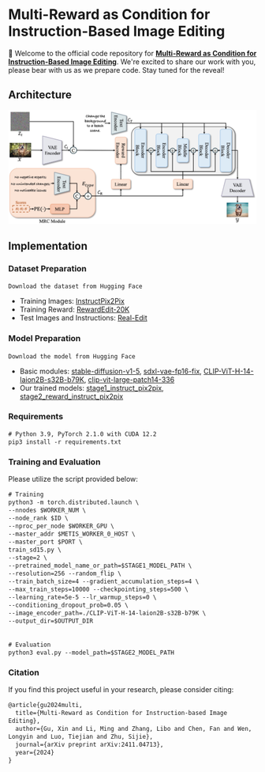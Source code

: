 # Multi-Reward as Condition for Instruction-Based Image Editing
🔮 Welcome to the official code repository for [**Multi-Reward as Condition for Instruction-Based Image Editing**](https://arxiv.org/abs/2401.01578). We're excited to share our work with you, please bear with us as we prepare code. Stay tuned for the reveal!

## Architecture

<img width="1000" alt="image" src='figures/network.jpeg'>





## Implementation

### Dataset Preparation

```Download the dataset from Hugging Face```

- Training Images: [InstructPix2Pix](https://huggingface.co/datasets/timbrooks/instructpix2pix-clip-filtered)
- Training Reward: [RewardEdit-20K](https://huggingface.co/datasets/Gstar666/RewardEdit)
- Test Images and Instructions: [Real-Edit](https://huggingface.co/datasets/Gstar666/RewardEdit)


### Model Preparation

```Download the model from Hugging Face```

- Basic modules: [stable-diffusion-v1-5](https://huggingface.co/stable-diffusion-v1-5/stable-diffusion-v1-), [sdxl-vae-fp16-fix](https://huggingface.co/madebyollin/sdxl-vae-fp16-fix), [CLIP-ViT-H-14-laion2B-s32B-b79K](https://huggingface.co/laion/CLIP-ViT-H-14-laion2B-s32B-b79K), [clip-vit-large-patch14-336](https://huggingface.co/openai/clip-vit-large-patch14-336)
- Our trained models: [stage1_instruct_pix2pix](https://huggingface.co/Gstar666/Reward-InsPix2Pix/tree/main/stage1_instruct_pix2pix), [stage2_reward_instruct_pix2pix](https://huggingface.co/Gstar666/Reward-InsPix2Pix/tree/main/stage2_reward_instruct_pix2pix)


### Requirements


```shell
# Python 3.9, PyTorch 2.1.0 with CUDA 12.2
pip3 install -r requirements.txt
```

### Training and Evaluation
Please utilize the script provided below:
```shell
# Training
python3 -m torch.distributed.launch \
--nnodes $WORKER_NUM \
--node_rank $ID \
--nproc_per_node $WORKER_GPU \
--master_addr $METIS_WORKER_0_HOST \
--master_port $PORT \
train_sd15.py \
--stage=2 \ 
--pretrained_model_name_or_path=$STAGE1_MODEL_PATH \
--resolution=256 --random_flip \
--train_batch_size=4 --gradient_accumulation_steps=4 \
--max_train_steps=10000 --checkpointing_steps=500 \
--learning_rate=5e-5 --lr_warmup_steps=0 \
--conditioning_dropout_prob=0.05 \
--image_encoder_path=./CLIP-ViT-H-14-laion2B-s32B-b79K \
--output_dir=$OUTPUT_DIR


# Evaluation
python3 eval.py --model_path=$STAGE2_MODEL_PATH
```


### Citation
If you find this project useful in your research, please consider citing:
```
@article{gu2024multi,
  title={Multi-Reward as Condition for Instruction-based Image Editing},
  author={Gu, Xin and Li, Ming and Zhang, Libo and Chen, Fan and Wen, Longyin and Luo, Tiejian and Zhu, Sijie},
  journal={arXiv preprint arXiv:2411.04713},
  year={2024}
}
```
